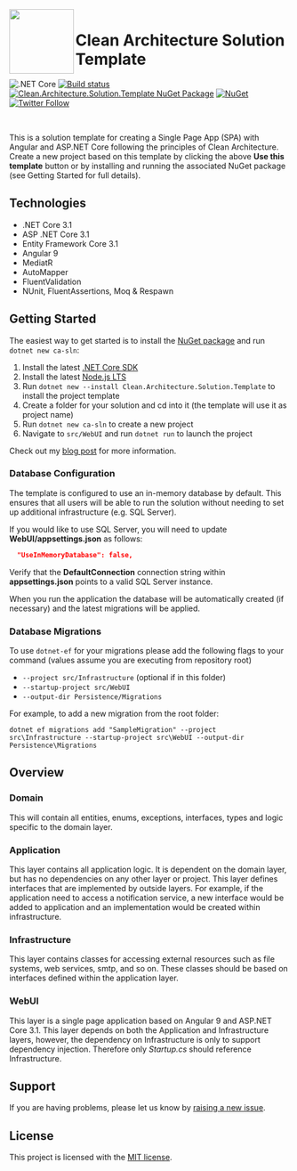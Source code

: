 ﻿ <img align="left" width="116" height="116" src="https://raw.githubusercontent.com/jasontaylordev/Template/master/.github/icon.png" />
 
 # Clean Architecture Solution Template
![.NET Core](https://github.com/jasontaylordev/Template/workflows/.NET%20Core/badge.svg) [![Build status](https://codingflow.visualstudio.com/Template/_apis/build/status/Template-CI)](https://codingflow.visualstudio.com/Template/_build/latest?definitionId=23) [![Clean.Architecture.Solution.Template NuGet Package](https://img.shields.io/badge/nuget-1.1.1-blue)](https://www.nuget.org/packages/Clean.Architecture.Solution.Template) [![NuGet](https://img.shields.io/nuget/dt/Clean.Architecture.Solution.Template.svg)](https://www.nuget.org/packages/Clean.Architecture.Solution.Template) [![Twitter Follow](https://img.shields.io/twitter/follow/jasontaylordev.svg?style=social&label=Follow)](https://twitter.com/jasontaylordev)

<br/>

This is a solution template for creating a Single Page App (SPA) with Angular and ASP.NET Core following the principles of Clean Architecture. Create a new project based on this template by clicking the above **Use this template** button or by installing and running the associated NuGet package (see Getting Started for full details). 


## Technologies
* .NET Core 3.1
* ASP .NET Core 3.1
* Entity Framework Core 3.1
* Angular 9
* MediatR
* AutoMapper
* FluentValidation
* NUnit, FluentAssertions, Moq & Respawn

## Getting Started

The easiest way to get started is to install the [NuGet package](https://www.nuget.org/packages/Clean.Architecture.Solution.Template) and run `dotnet new ca-sln`:

1. Install the latest [.NET Core SDK](https://dotnet.microsoft.com/download)
2. Install the latest [Node.js LTS](https://nodejs.org/en/)
3. Run `dotnet new --install Clean.Architecture.Solution.Template` to install the project template
4. Create a folder for your solution and cd into it (the template will use it as project name)
5. Run `dotnet new ca-sln` to create a new project
6. Navigate to `src/WebUI` and run `dotnet run` to launch the project

Check out my [blog post](https://jasontaylor.dev/clean-architecture-getting-started/) for more information.

### Database Configuration

The template is configured to use an in-memory database by default. This ensures that all users will be able to run the solution without needing to set up additional infrastructure (e.g. SQL Server).

If you would like to use SQL Server, you will need to update **WebUI/appsettings.json** as follows:

```json
  "UseInMemoryDatabase": false,
```

Verify that the **DefaultConnection** connection string within **appsettings.json** points to a valid SQL Server instance. 

When you run the application the database will be automatically created (if necessary) and the latest migrations will be applied.

### Database Migrations

To use `dotnet-ef` for your migrations please add the following flags to your command (values assume you are executing from repository root)

- `--project src/Infrastructure` (optional if in this folder)
- `--startup-project src/WebUI`
- `--output-dir Persistence/Migrations`

For example, to add a new migration from the root folder:

 `dotnet ef migrations add "SampleMigration" --project src\Infrastructure --startup-project src\WebUI --output-dir Persistence\Migrations`

## Overview

### Domain

This will contain all entities, enums, exceptions, interfaces, types and logic specific to the domain layer.


### Application

This layer contains all application logic. It is dependent on the domain layer, but has no dependencies on any other layer or project. This layer defines interfaces that are implemented by outside layers. For example, if the application need to access a notification service, a new interface would be added to application and an implementation would be created within infrastructure.


### Infrastructure

This layer contains classes for accessing external resources such as file systems, web services, smtp, and so on. These classes should be based on interfaces defined within the application layer.

### WebUI

This layer is a single page application based on Angular 9 and ASP.NET Core 3.1. This layer depends on both the Application and Infrastructure layers, however, the dependency on Infrastructure is only to support dependency injection. Therefore only *Startup.cs* should reference Infrastructure.

## Support

If you are having problems, please let us know by [raising a new issue](https://github.com/jasontaylordev/Template/issues/new/choose).

## License

This project is licensed with the [MIT license](LICENSE).
